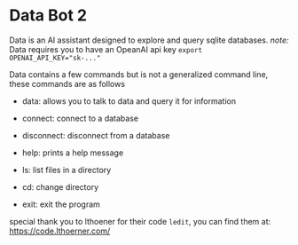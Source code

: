 # Data Bot 2
Data is an AI assistant designed to explore and query sqlite databases. 
*note:* Data requires you to have an OpeanAI api key
```export OPENAI_API_KEY="sk-..."```

Data contains a few commands but is not a generalized command line, these commands are as follows
- data:       allows you to talk to data and query it for information
- connect:    connect to a database
- disconnect: disconnect from a database

- help: prints a help message
- ls:   list files in a directory
- cd:   change directory
- exit: exit the program

special thank you to lthoener for their code ```ledit```, you can find them at:
https://code.lthoerner.com/
